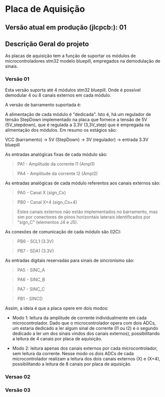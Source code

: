 # Placa de Aquisição 

## Versão atual em produção (jlcpcb:): 01

## Descrição Geral do projeto
 As placas de aquisição tem a função de suportar os módulos de microcontroladores stm32 modelo bluepill, empregados na demodulação de sinais.

### Versão 01

Esta versão suporta até 4 módulos stm32 bluepill. Onde é possível demodular 4 ou 8 canais externos em cada módulo.

A versão de barramento suportada é:

A alimentação de cada módulo é "dedicada". Isto é, há um regulador de tensão StepDown implementado na placa que fornece a tensão de 5V (5V_stepdown), que é regulada a 3.3V (3,3V_step) que é empregada na alimentação dos módulos. Em resumo os estágios são:

VCC (barramento) &rarr; 5V (StepDown) &rarr; 3V (regulador) &rarr; entrada 3.3V bluepill

As entradas analógicas fixas de cada módulo são:

> PA1 - Amplitude da corrente I1 (Ampl1)

> PA4 - Amplitude da corrente I2 (Ampl2)

As entradas analógicas de cada módulo referentos aos canais externos são:

> PA0 - Canal X (sign_Cx)

> PB0 - Canal X+4 (sign_Cx+4)

>Estes canais externos não estão implementados no barramento, mas sim por conectores de pinos horizontais laterais identificados por "sign_C" (elementos J4 e J5).



As conexões de comunicação de cada módulo são (I2C):

> PB6 - SCL1 (3.3V)

> PB7 - SDA1 (3.3V)

As entradas digitais reservadas para sinais de sincronismo são:

> PA5 - SINC_A

> PA6 - SINC_B

> PA7 - SINC_C

> PB1 - SINCD

Assim, a ideia é que a placa opere em dois modos:

- Modo 1: leitura da amplitude de corrente individualmente em cada microcontrolador.
    Dado que o microcontrolador opera com dois ADCs, um estaria dedicado a ler algum sinal de corrente (I1 ou I2) e o segundo dedicado a ler um dos sinais vindos dos canais externos), possibilitando a leitura de 4 canais por placa de aquisição.

- Modo 2: leitura apenas dos canais externos por cada microcontrolador, sem leitura da corrente.
    Nesse modo os dois ADCs de cada microcontrolador realizam a leitura dos dois canais externos (X) e (X+4), possibilitando a leitura de 8 canais por placa de aquisição.

### Versao 02

### Versão 03
